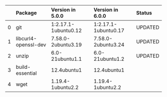 <!-- markdown-link-check-disable -->

|    | Package              | Version in 5.0.0     | Version in 6.0.0     | Status   |
|---:|:---------------------|:---------------------|:---------------------|:---------|
|  0 | git                  | 1:2.17.1-1ubuntu0.12 | 1:2.17.1-1ubuntu0.17 | UPDATED  |
|  1 | libcurl4-openssl-dev | 7.58.0-2ubuntu3.19   | 7.58.0-2ubuntu3.24   | UPDATED  |
|  2 | unzip                | 6.0-21ubuntu1.1      | 6.0-21ubuntu1.2      | UPDATED  |
|  3 | build-essential      | 12.4ubuntu1          | 12.4ubuntu1          |          |
|  4 | wget                 | 1.19.4-1ubuntu2.2    | 1.19.4-1ubuntu2.2    |          |